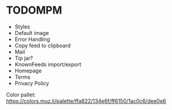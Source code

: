 # TODOMPM

* Styles
* Default image
* Error Handling
* Copy feed to clipboard
* Mail
* Tip jar?
* KnownFeeds import/export
* Homepage
* Terms
* Privacy Policy

Color pallet:
https://colors.muz.li/palette/ffa822/134e6f/ff6150/1ac0c6/dee0e6
